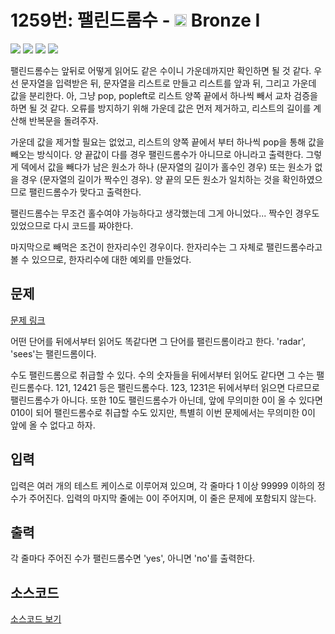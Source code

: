 # 1259번: 팰린드롬수 - <img src="https://static.solved.ac/tier_small/5.svg" style="height:20px" /> Bronze I

<!-- performance -->

![](https://img.shields.io/badge/Python-3670A0?style=flat-square&logo=python&logoColor=white) ![](https://img.shields.io/badge/BOJ-Passed-Success?style=flat-square) ![](https://img.shields.io/badge/Size-34906KB-informational?style=flat-square) ![](https://img.shields.io/badge/Time-72ms-informational?style=flat-square)

팰린드롬수는 앞뒤로 어떻게 읽어도 같은 수이니 가운데까지만 확인하면 될 것 같다.
우선 문자열을 입력받은 뒤, 문자열을 리스트로 만들고 리스트를 앞과 뒤, 그리고 가운데 값을 분리한다.
아, 그냥 pop, popleft로 리스트 양쪽 끝에서 하나씩 빼서 교차 검증을 하면 될 것 같다.
오류를 방지하기 위해 가운데 값은 먼저 제거하고, 리스트의 길이를 계산해 반복문을 돌려주자.

가운데 값을 제거할 필요는 없었고, 리스트의 양쪽 끝에서 부터 하나씩 pop을 통해 값을 빼오는 방식이다.
양 끝값이 다를 경우 팰린드롬수가 아니므로 아니라고 출력한다.
그렇게 덱에서 값을 빼다가 남은 원소가 하나 (문자열의 길이가 홀수인 경우) 또는 원소가 없을 경우 (문자열의 길이가 짝수인 경우). 양 끝의 모든 원소가 일치하는 것을 확인하였으므로 팰린드롬수가 맞다고 출력한다.

팰린드롬수는 무조건 홀수여야 가능하다고 생각했는데 그게 아니었다...
짝수인 경우도 있었으므로 다시 코드를 짜야한다.

마지막으로 빼먹은 조건이 한자리수인 경우이다. 한자리수는 그 자체로 팰린드롬수라고 볼 수 있으므로, 한자리수에 대한 예외를 만들었다.

<!-- end -->

## 문제

[문제 링크](https://boj.kr/1259)


<p>어떤 단어를 뒤에서부터 읽어도 똑같다면 그 단어를 팰린드롬이라고 한다. 'radar', 'sees'는 팰린드롬이다.</p>

<p>수도 팰린드롬으로 취급할 수 있다. 수의 숫자들을 뒤에서부터 읽어도 같다면 그 수는 팰린드롬수다. 121, 12421 등은 팰린드롬수다. 123, 1231은 뒤에서부터 읽으면 다르므로 팰린드롬수가 아니다. 또한 10도 팰린드롬수가 아닌데, 앞에 무의미한 0이 올 수 있다면 010이 되어 팰린드롬수로 취급할 수도 있지만, 특별히 이번 문제에서는 무의미한 0이 앞에 올 수 없다고 하자.</p>



## 입력

입력은 여러 개의 테스트 케이스로 이루어져 있으며, 각 줄마다 1 이상 99999 이하의 정수가 주어진다. 입력의 마지막 줄에는 0이 주어지며, 이 줄은 문제에 포함되지 않는다.

## 출력

각 줄마다 주어진 수가 팰린드롬수면 'yes', 아니면 'no'를 출력한다.

## 소스코드

[소스코드 보기](팰린드롬수.py)
